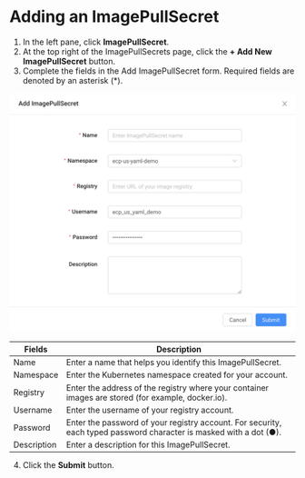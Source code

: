 # Adding an ImagePullSecret

1. In the left pane, click **ImagePullSecret**.
2. At the top right of the ImagePullSecrets page, click the **\+ Add New ImagePullSecret** button. 
3. Complete the fields in the Add ImagePullSecret form. Required fields are denoted by an asterisk (\*).

![null](</docs/resources/images/image-pull-secrets/image-pull-secrets-add.png>)

| **Fields**                                                                                                         | **Description**                                                                                                    |
| ------------------------------------------------------------------------------------------------------------------ | ------------------------------------------------------------------------------------------------------------------ |
| Name                                                                                                               | Enter a name that helps you identify this ImagePullSecret.                                                         |
| Namespace                                                                                                          | Enter the Kubernetes namespace created for your account.                                                           |
| Registry                                                                                                           | Enter the address of the registry where your container images are stored (for example, docker.io).                 |
| Username                                                                                                           | Enter the username of your registry account.                                                                       |
| Password                                                                                                           | Enter the password of your registry account. For security, each typed password character is masked with a dot (●). |
| Description                                                                                                        | Enter a description for this ImagePullSecret.                                                                      |

4. Click the **Submit** button.